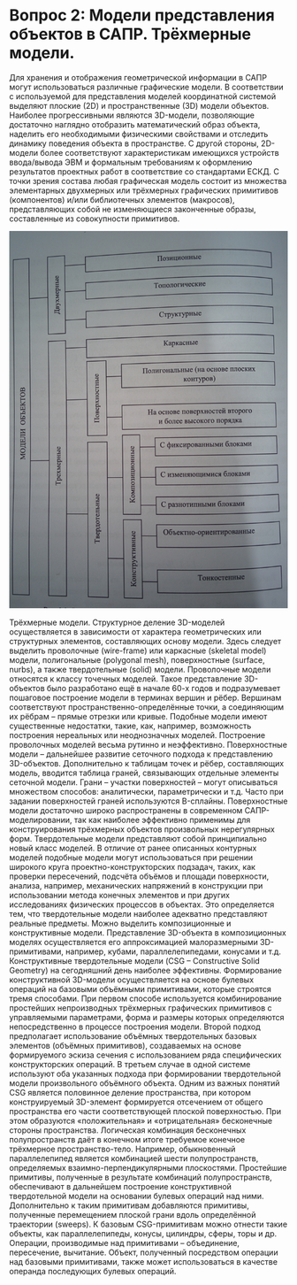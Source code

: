 # Вопрос 2: Модели представления объектов в САПР. Трёхмерные модели.

Для хранения и отображения геометрической информации в САПР могут использоваться различные графические модели. В соответствии с используемой для представления моделей координатной системой выделяют плоские (2D) и пространственные (3D) модели объектов. Наиболее прогрессивными являются 3D-модели, позволяющие достаточно наглядно отобразить математический образ объекта, наделить его необходимыми физическими свойствами и отследить динамику поведения объекта в пространстве. С другой стороны, 2D-модели более соответствуют характеристикам имеющихся устройств ввода/вывода ЭВМ и формальным требованиям к оформлению результатов проектных работ в соответствие со стандартами ЕСКД.
С точки зрения состава любая графическая модель состоит из множества элементарных двухмерных или трёхмерных графических примитивов (компонентов) и/или библиотечных элементов (макросов), представляющих собой не изменяющиеся законченные образы, составленные из совокупности примитивов.

![Структура моделей в САПР](resources/imgs/1-2/pic.jpg)

Трёхмерные модели.
Структурное деление 3D-моделей осуществляется в зависимости от характера геометрических или структурных элементов, составляющих основу модели. Здесь следует выделить проволочные (wire-frame) или каркасные (skeletal model) модели, полигональные (polygonal mesh), поверхностные (surface, nurbs), а также твердотельные (solid) модели.
Проволочные модели относятся к классу точечных моделей. Такое представление 3D-объектов было разработано ещё в начале 60-х годов и подразумевает пошаговое построение модели в терминах вершин и рёбер. Вершинам соответствуют пространственно-определённые точки, а соединяющим их рёбрам – прямые отрезки или кривые. Подобные модели имеют существенные недостатки, такие, как, например, возможность построения нереальных или неоднозначных моделей. Построение проволочных моделей весьма рутинно и неэффективно.
Поверхностные модели – дальнейшее развитие сеточного подхода к представлению 3D-объектов. Дополнительно к таблицам точек и рёбер, составляющих модель, вводится таблица граней, связывающих отдельные элементы сеточной модели. Грани – участки поверхностей – могут описываться множеством способов: аналитически, параметрически и т.д. Часто при задании поверхностей граней используются B-сплайны. Поверхностные модели достаточно широко распространены в современном САПР-моделировании, так как наиболее эффективно применимы для конструирования трёхмерных объектов произвольных нерегулярных форм.
Твердотельные модели представляют собой принципиально новый класс моделей. В отличие от ранее описанных контурных моделей подобные модели могут использоваться при решении широкого круга проектно-конструкторских подзадач, таких, как проверки пересечений, подсчёта объёмов и площади поверхности, анализа, например, механических напряжений в конструкции при использовании метода конечных элементов и при других исследованиях физических процессов в объектах. Это определяется тем, что твердотельные модели наиболее адекватно представляют реальные предметы. Можно выделить композиционные и конструктивные модели.
Представление 3D-объекта в композиционных моделях осуществляется его аппроксимацией малоразмерными 3D-примитивами, например, кубами, параллелепипедами, конусами и т.д.
Конструктивные твердотельные модели (CSG – Constructive Solid Geometry) на сегодняшний день наиболее эффективны. Формирование конструктивной 3D-модели осуществляется на основе булевых операций на базовыми объёмными примитивами, которые строятся тремя способами. При первом способе используется комбинирование простейших непроизводных трёхмерных графических примитивов с управляемыми параметрами, форма и размеры которых определяются непосредственно в процессе построения модели. Второй подход предполагает использование объёмных твердотельных базовых элементов (объёмных примитивов), создаваемых на основе формируемого эскиза сечения с использованием ряда специфических конструкторских операций. В третьем случае в одной системе используют оба указанных подхода при формировании твердотельной модели произвольного объёмного объекта.
Одним из важных понятий CSG является половинное деление пространства, при котором конструируемый 3D-элемент формируется отсечением от общего пространства его части соответствующей плоской поверхностью. При этом образуются «положительная» и «отрицательная» бесконечные стороны пространства. Логическая комбинация бесконечных полупространств даёт в конечном итоге требуемое конечное трёхмерное пространство-тело. Например, обыкновенный параллелепипед является комбинацией шести полупространств, определяемых взаимно-перпендикулярными плоскостями.
Простейшие примитивы, полученные в результате комбинаций полупространств, обеспечивают в дальнейшем построение конструктивной твердотельной модели на основании булевых операций над ними. Дополнительно к таким примитивам добавляются примитивы, полученные перемещением плоской грани вдоль определённой траектории (sweeps). К базовым CSG-примитивам можно отнести такие объекты, как параллелепипеды, конусы, цилиндры, сферы, торы и др. Операции, производимые над примитивами – объединение, пересечение, вычитание. Объект, полученный посредством операции над базовыми примитивами, также может использоваться в качестве операнда последующих булевых операций.
